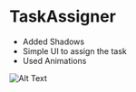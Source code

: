 # TaskAssigner
* Added Shadows 
* Simple UI to assign the task
* Used Animations

![Alt Text](https://media.giphy.com/media/hStn7YDYbuWzwAZgXx/giphy.gif)
